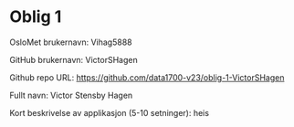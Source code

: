 Oblig 1
=======
OsloMet brukernavn: Vihag5888

GitHub brukernavn: VictorSHagen

Github repo URL: https://github.com/data1700-v23/oblig-1-VictorSHagen

Fullt navn: Victor Stensby Hagen

Kort beskrivelse av applikasjon (5-10 setninger): heis
